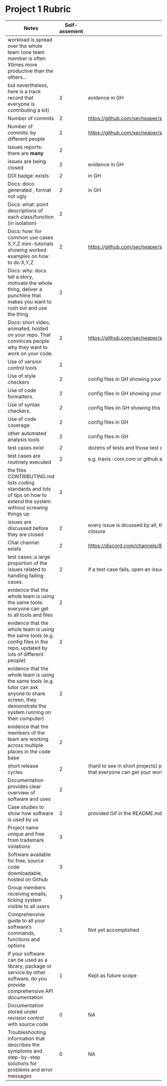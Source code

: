 
# Project 1 Rubric


| Notes|Self-assement|evidence|
|-----|------|---------|
|workload is spread over the whole team (one team member is often Xtimes more productive than the others... 
but nevertheless, here is a track record that everyone is contributing a lot)|2|evidence  in GH|
| Number of commits|2|https://github.com/secheaper/slash/graphs/commit-activity|
| Number of commits: by different people|2|https://github.com/secheaper/slash/graphs/commit-activity|
| Issues reports: there are **many**|2||
|  issues are being  closed|2|evidence in GH|
| DOI badge: exists |2|in GH|
|Docs: doco generated , format not ugly|2 |in GH|
|Docs: what: point descriptions of each class/function (in isolation) |2||
|Docs: how: for common use cases X,Y,Z mini-tutorials showing worked examples on how to do X,Y,Z|2|https://github.com/secheaper/slash/blob/main/assets/demo.gif|
|Docs: why: docs tell a story, motivate the whole thing, deliver a punchline that makes you want to rush out and use the thing|2||
|Docs: short video, animated, hosted on your repo. That convinces people why they want to work on your code.|2|https://github.com/secheaper/slash/blob/main/assets/demo.gif|
| Use of version control tools|2||
|Use of  style checkers |2|config files in GH showing your config|
| Use of code  formatters. |2|config files in GH showing your this formatter's  config|
| Use of syntax checkers. |2|config files iin  GH showing this checker's config  |
| Use of code coverage |2|config files in GH|
| other automated analysis tools|2|config files in GH|
| test cases exist|2|dozens of tests and those test cases are more than 30% of the  code base|
| test cases are routinely executed|2|e.g. travis-com.com or github actions or something|
 | the files CONTRIBUTING.md lists coding standards and lots of tips on how to extend the system without screwing things up|2||
| issues are discussed before they are closed|2|every issue is dicussed by all, then assigned to one appropriate person for closure|
| Chat channel: exists|2|https://discord.com/channels/879343473940107264/879343474393096237|
| test cases:.a large proportion of the issues related to handling failing cases.|2|if a test case fails, open an issue and fix it|
| evidence that the whole team is using the same tools: everyone can get to all tools and files|2||
| evidence that the whole team is using the same tools (e.g. config files in the repo, updated by lots of different people)|2||
| evidence that the whole team is using the same tools (e.g. tutor can ask anyone to share screen, they demonstrate the system running on their computer)|2||
| evidence that the members of the team are working across multiple places in the code base|2||
|short release cycles | 2|(hard to see in short projects) project members are committing often enough so that everyone can get your work|
|Documentation provides clear overview of software and uses |2||
|Case studies to show how software is used by us|2| provided Gif in the README.md|
|Project name unique and free from trademark violations|3||
|Software available for free, source code downloadable, hosted on Github|3||
|Group members receiving emails, ticking system visible to all users|3||
|Comprehensive guide to all your software’s commands, functions and options|1|Not yet accomplished|
|If your software can be used as a library, package or service by other software, do you provide comprehensive API documentation|1|Kept as future scope|
|Documentation stored under revision control with source code|0|NA|
|Troubleshooting information that describes the symptoms and step-by-step solutions for problems and error messages|0|NA|

